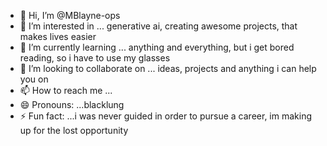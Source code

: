 - 👋 Hi, I’m @MBlayne-ops
- 👀 I’m interested in ... generative ai, creating awesome projects, that makes lives easier
- 🌱 I’m currently learning ... anything and everything, but i get bored reading, so i have to use my glasses 
- 💞️ I’m looking to collaborate on ... ideas, projects and anything i can help you on
- 📫 How to reach me ...
- 😄 Pronouns: ...blacklung
- ⚡ Fun fact: ...i was never guided in order to pursue a career, im making up for the lost opportunity

<!---
MBlayne-ops/MBlayne-ops is a ✨ special ✨ repository because its `README.md` (this file) appears on your GitHub profile.
You can click the Preview link to take a look at your changes.
--->
